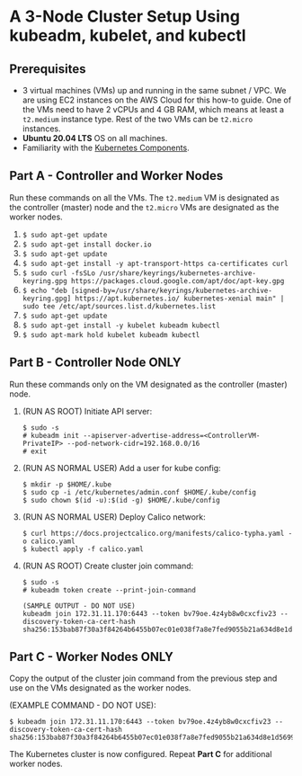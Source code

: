 # A 3-Node Cluster Setup Using kubeadm, kubelet, and kubectl

## Prerequisites 

- 3 virtual machines (VMs) up and running in the same subnet / VPC. We are using EC2 instances on the AWS Cloud for this how-to guide. One of the VMs need to have 2 vCPUs and 4 GB RAM, which means at least a `t2.medium` instance type. Rest of the two VMs can be `t2.micro` instances.
- **Ubuntu 20.04 LTS** OS on all machines. 
- Familiarity with the [Kubernetes Components](https://kubernetes.io/docs/concepts/overview/components/).

## Part A - Controller and Worker Nodes

Run these commands on all the VMs. The `t2.medium` VM is designated as the controller (master) node and the `t2.micro` VMs are designated as the worker nodes.

1. `$ sudo apt-get update`
2. `$ sudo apt-get install docker.io`
3. `$ sudo apt-get update`
4. `$ sudo apt-get install -y apt-transport-https ca-certificates curl`
5. `$ sudo curl -fsSLo /usr/share/keyrings/kubernetes-archive-keyring.gpg https://packages.cloud.google.com/apt/doc/apt-key.gpg`
6. `$ echo "deb [signed-by=/usr/share/keyrings/kubernetes-archive-keyring.gpg] https://apt.kubernetes.io/ kubernetes-xenial main" | sudo tee /etc/apt/sources.list.d/kubernetes.list`
7. `$ sudo apt-get update`
8. `$ sudo apt-get install -y kubelet kubeadm kubectl`
9. `$ sudo apt-mark hold kubelet kubeadm kubectl`

## Part B - Controller Node ONLY

Run these commands only on the VM designated as the controller (master) node.

1. (RUN AS ROOT) Initiate API server:
    ```
    $ sudo -s
    # kubeadm init --apiserver-advertise-address=<ControllerVM-PrivateIP> --pod-network-cidr=192.168.0.0/16
    # exit
    ```
2. (RUN AS NORMAL USER) Add a user for kube config:
    ```
    $ mkdir -p $HOME/.kube
    $ sudo cp -i /etc/kubernetes/admin.conf $HOME/.kube/config
    $ sudo chown $(id -u):$(id -g) $HOME/.kube/config
    ```
3. (RUN AS NORMAL USER) Deploy Calico network:
    ```
    $ curl https://docs.projectcalico.org/manifests/calico-typha.yaml -o calico.yaml
    $ kubectl apply -f calico.yaml
    ```
4. (RUN AS ROOT) Create cluster join command:
    ```
    $ sudo -s
    # kubeadm token create --print-join-command
    ```
    ```
    (SAMPLE OUTPUT - DO NOT USE)
    kubeadm join 172.31.11.170:6443 --token bv79oe.4z4yb8w0cxcfiv23 --discovery-token-ca-cert-hash sha256:153bab87f30a3f84264b6455b07ec01e038f7a8e7fed9055b21a634d8e1d5699
    ```
## Part C - Worker Nodes ONLY

Copy the output of the cluster join command from the previous step and use on the VMs designated as the worker nodes.

(EXAMPLE COMMAND - DO NOT USE):
```
$ kubeadm join 172.31.11.170:6443 --token bv79oe.4z4yb8w0cxcfiv23 --discovery-token-ca-cert-hash sha256:153bab87f30a3f84264b6455b07ec01e038f7a8e7fed9055b21a634d8e1d5699
```
The Kubernetes cluster is now configured. Repeat **Part C** for additional worker nodes.